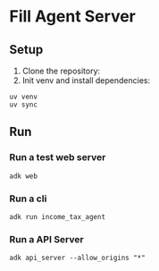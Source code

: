 # Fill Agent Server


## Setup

1. Clone the repository:
2. Init venv and install dependencies:
```
uv venv
uv sync
```

## Run

### Run a test web server

```
adk web
```

### Run a cli 

```
adk run income_tax_agent
```


### Run a API Server

```
adk api_server --allow_origins "*"
```